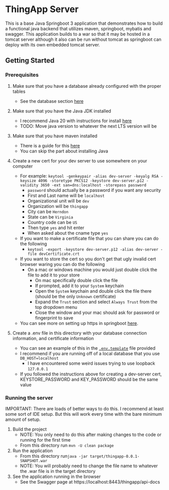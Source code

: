 # ThingApp Server
This is a base Java Springboot 3 application that demonstrates how to build a functional java backend that utilizes maven, springboot, mybatis and swagger. This application builds to a war so that it may be hosted in a tomcat server although it also can be run without tomcat as springboot can deploy with its own embedded tomcat server.

## Getting Started

### Prerequisites
1. Make sure that you have a database already configured with the proper tables
     - See the database section [here](../../database/README.md)
2. Make sure that you have the Java JDK installed
     - I recommend Java 20 with instructions for install [here](https://docs.oracle.com/en/java/javase/20/install/)
     - TODO: Move java version to whatever the next LTS version will be
3. Make sure that you have maven installed
     - There is a guide for this [here](https://www.baeldung.com/install-maven-on-windows-linux-mac)
     - You can skip the part about installing Java
4. Create a new cert for your dev server to use somewhere on your computer
     - For example: `keytool -genkeypair -alias dev-server -keyalg RSA -keysize 4096 -storetype PKCS12 -keystore dev-server.p12 -validity 3650 -ext san=dns:localhost -storepass password`
          - `password` should actually be a password if you want any security
          - First and Last name will be `localhost`
          - Organizational unit will be `dev`
          - Organization will be `thingapp`
          - City can be `Herndon`
          - State can be `Virginia`
          - Country code can be `US`
          - Then type `yes` and hit enter
          - When asked about the cname type `yes`
     - If you want to make a certificate file that you can share you can do the following
          - `keytool -export -keystore dev-server.p12 -alias dev-server -file devCertificate.crt`
     - If you want to store the cert so you don't get that ugly invalid cert browser waring you can do the following
          - On a mac or windows machine you would just double click the file to add it to your store
               - On mac specifically double click the file
               - If prompted, add it to your `System` keychain
               - Open the `System` keychain and double click the file there (should be the only `Unknown` certificate)
               - Expand the `Trust` section and select `Always Trust` from the top dropdown menu
               - Close the window and your mac should ask for password or fingerprint to save
     - You can see more on setting up https in springboot [here](https://www.thomasvitale.com/https-spring-boot-ssl-certificate/).

5. Create a .env file in this directory with your database connection information, and certificate information
     - You can see an example of this in the [`.env.template`](.env.template) file provided
     - I recommend if you are running off of a local database that you use `DB_HOST=localhost`
          - I have encountered some weird issues trying to use loopback `127.0.0.1`
     - If you followed the instructions above for creating a dev-server cert, KEYSTORE_PASSWORD and KEY_PASSWORD should be the same value

### Running the server
IMPORTANT: There are loads of better ways to do this. I recommend at least some sort of IDE setup. But this will work every time with the bare minimum amount of setup.

1. Build the project
     - NOTE: You only need to do this after making changes to the code or running for the first time
     - From this directory run `mvn -U clean package`
2. Run the application
     - From this directory run`java -jar target/thingapp-0.0.1-SNAPSHOT.war`
     - NOTE: You will probably need to change the file name to whatever the .war file is in the target directory
3. See the application running in the browser
     - See the Swagger page at https://localhost:8443/thingapp/api-docs